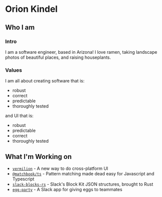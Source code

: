 # Orion Kindel

## Who I am
### Intro
I am a software engineer, based in Arizona!
I love ramen,
taking landscape photos of beautiful places,
and raising houseplants.

### Values
I am all about creating software that is:
 - robust
 - correct
 - predictable
 - thoroughly tested

and UI that is:
 - robust
 - predictable
 - correct
 - thoroughly tested

## What I'm Working on
 - [`vermilion`] - A new way to do cross-platform UI
 - [`@matchbook/ts`] - Pattern matching made
       dead easy for Javascript and Typescript
 - [`slack-blocks-rs`] - Slack's Block Kit JSON
       structures, brought to Rust
 - [`egg-party`] - A Slack app for giving eggs to teammates

[`vermilion`]: https://github.com/vermilion-ui
[`@matchbook/ts`]: https://github.com/matchbook-ts/matchbook-ts
[`egg-party`]: https://github.com/cakekindel/egg-party
[`slack-blocks-rs`]: https://github.com/cakekindel/egg-party


